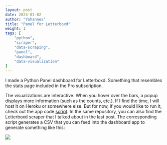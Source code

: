 ```yaml
---
layout: post
date: 2024-01-02
author: "Yohannes"
title: "Panel for Letterboxd"
weight: 1
tags: [
    "python",
    "scraper",
    "data-scraping",
    "panel",
    "dashboard",
    "data-visualization"
]
---
```


I made a Python Panel dashboard for Letterboxd. Something that resembles the stats page included in the Pro subscription.

The visualizations are interactive. When you hover over the bars, a popup displays more information (such as the counts, etc.). If I find the time, I will host it on Heroku or somewhere else. But for now, if you would like to run it, check out the app code [script](https://github.com/ydkahin/misc-scripts/blob/main/panel_dashboard_app_for_letterboxd.py). In the same repository, you can also find the Letterboxd scraper that I talked about in the last post. The corresponding script generates a CSV that you can feed into the dashboard app to generate something like this:

![](https://i.imgur.com/V1vTFdu.png)

